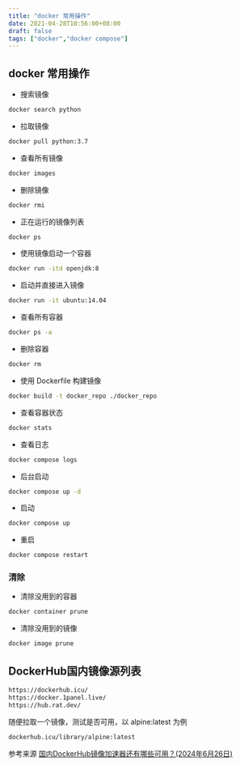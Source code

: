 ```yaml
---
title: "docker 常用操作"
date: 2021-04-28T10:56:00+08:00
draft: false
tags: ["docker","docker compose"]
---
```

## docker 常用操作  

- 搜索镜像

```bash
docker search python
```  

- 拉取镜像

```bash
docker pull python:3.7
```  

- 查看所有镜像

```bash
docker images
```  

- 删除镜像

```bash
docker rmi
```  

- 正在运行的镜像列表

```bash
docker ps
```  

- 使用镜像启动一个容器

```bash
docker run -itd openjdk:8
```  

- 启动并直接进入镜像

```bash
docker run -it ubuntu:14.04
```

- 查看所有容器

```bash
docker ps -a
```

- 删除容器  

```bash
docker rm
```

- 使用 Dockerfile 构建镜像

```bash
docker build -t docker_repo ./docker_repo
```

- 查看容器状态  

```bash
docker stats
```

- 查看日志

```bash
docker compose logs
```

- 后台启动

```bash
docker compose up -d
```

- 启动

```bash
docker compose up
```

- 重启

```bash
docker compose restart
```

### 清除

- 清除没用到的容器

```bash
docker container prune
```

- 清除没用到的镜像

```bash
docker image prune
```

## DockerHub国内镜像源列表  

```bash
https://dockerhub.icu/
https://docker.1panel.live/
https://hub.rat.dev/
```

随便拉取一个镜像，测试是否可用，以 alpine:latest 为例

```bash
dockerhub.icu/library/alpine:latest
```  

参考来源 [国内DockerHub镜像加速器还有哪些可用？(2024年6月26日)](https://www.wangdu.site/course/2109.html)